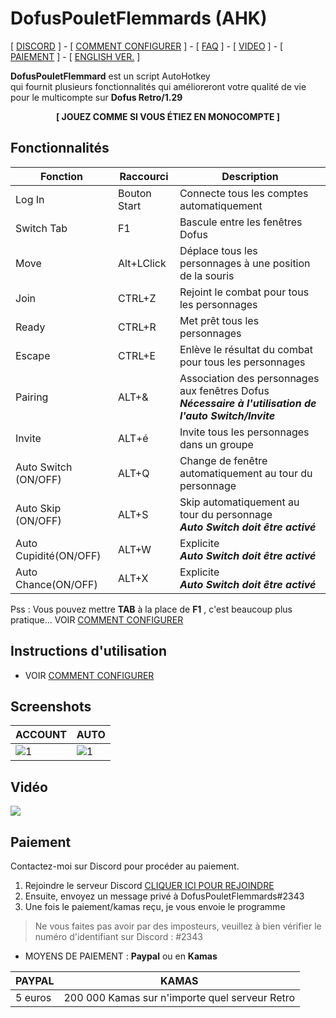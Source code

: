 # DofusPouletFlemmards (AHK)

[ [DISCORD](https://discord.gg/B9xSGG2) ] - [ [COMMENT CONFIGURER](USAGE.md) ] - [ [FAQ](FAQ.md) ] - [ [VIDEO](https://www.youtube.com/watch?v=urj5OiX987E) ] - 
[ [PAIEMENT](#Paiement) ] - 
[ [ENGLISH VER.](https://dofuspouletflemmards.github.io/DofusPouletFlemmards-ENG/) ] 



**DofusPouletFlemmard** est un script AutoHotkey  
qui fournit plusieurs fonctionnalités qui amélioreront votre qualité de vie pour le multicompte sur **Dofus Retro/1.29**

<p align="center">  <b> [ JOUEZ COMME SI VOUS ÉTIEZ EN MONOCOMPTE ]</b> </p>



## Fonctionnalités

| Fonction    	| Raccourci     	| Description                                                                                   	|
|-------------	|---------------	|-----------------------------------------------------------------------------------------------	|
| Log In      	| Bouton Start  	| Connecte tous les comptes automatiquement                                                   	|
| Switch Tab      	| F1 	| Bascule entre les fenêtres Dofus                                                 	|
| Move        	| Alt+LClick 	| Déplace tous les personnages à une position de la souris                                      	|
| Join        	| CTRL+Z        	| Rejoint le combat pour tous les personnages                                                   	|
| Ready       	| CTRL+R        	| Met prêt tous les personnages                                                                 	|
| Escape      	| CTRL+E        	| Enlève le résultat du combat pour tous les personnages                                        	|
| Pairing     	| ALT+&         	| Association des personnages aux fenêtres Dofus <br/> _**Nécessaire à l'utilisation de l'auto Switch/Invite**_                                                	|
| Invite     	| ALT+é         	| Invite tous les personnages dans un groupe  	|
| Auto Switch	(ON/OFF) | ALT+Q       	| Change de fenêtre automatiquement au tour du personnage                                       	|
| Auto Skip (ON/OFF) 	| ALT+S         	| Skip automatiquement au tour du personnage <br/> _**Auto Switch doit être activé**_          |
| Auto Cupidité(ON/OFF) 	| ALT+W         	| Explicite <br/> _**Auto Switch doit être activé**_          |
| Auto Chance(ON/OFF) 	| ALT+X       	| Explicite <br/> _**Auto Switch doit être activé**_          |

Pss : Vous pouvez mettre **TAB** à la place de **F1** , c'est beaucoup plus pratique... VOIR [COMMENT CONFIGURER](USAGE.md#les-raccourcis) 


## Instructions d'utilisation
- VOIR [COMMENT CONFIGURER](USAGE.md) 


## Screenshots

|  ACCOUNT 	|  AUTO 	|
|---	|---	|
|  ![1](https://i.imgur.com/iBy4Pgb.png)|   ![1](https://i.imgur.com/Zvb01ei.png.png)|


## Vidéo

<a href="https://www.youtube.com/watch?v=K9sNDSsyJVM" target="_blank">![](https://i.imgur.com/A6lRVl1.png)</a>
## Paiement<a name="Paiement"></a>

Contactez-moi sur Discord pour procéder au paiement.
  1. Rejoindre le serveur Discord [CLIQUER ICI POUR REJOINDRE](https://discord.gg/B9xSGG2)
  2. Ensuite, envoyez un message privé à DofusPouletFlemmards#2343
  3. Une fois le paiement/kamas reçu, je vous envoie le programme

> Ne vous faites pas avoir par des imposteurs, veuillez à bien vérifier le numéro d'identifiant sur Discord : #2343

- MOYENS DE PAIEMENT : **Paypal** ou en **Kamas**

|  PAYPAL 	|  KAMAS 	|
|---	|---	|
|5 euros| 200 000 Kamas sur n'importe quel serveur Retro|

